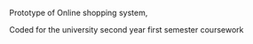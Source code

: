Prototype of Online shopping system,   

Coded for the university second year first semester coursework 
